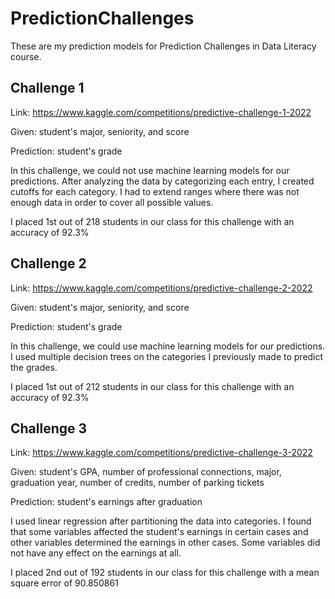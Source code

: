 # PredictionChallenges

These are my prediction models for Prediction Challenges in Data Literacy course.

## Challenge 1

Link: https://www.kaggle.com/competitions/predictive-challenge-1-2022

Given: student's major, seniority, and score

Prediction: student's grade

In this challenge, we could not use machine learning models for our predictions. After analyzing the data by categorizing each entry, I created cutoffs for each category. I had to extend ranges where there was not enough data in order to cover all possible values.

I placed 1st out of 218 students in our class for this challenge with an accuracy of 92.3%

## Challenge 2

Link: https://www.kaggle.com/competitions/predictive-challenge-2-2022

Given: student's major, seniority, and score

Prediction: student's grade

In this challenge, we could use machine learning models for our predictions. I used multiple decision trees on the categories I previously made to predict the grades.

I placed 1st out of 212 students in our class for this challenge with an accuracy of 92.3%

## Challenge 3

Link: https://www.kaggle.com/competitions/predictive-challenge-3-2022

Given: student's GPA, number of professional connections, major, graduation year, number of credits, number of parking tickets

Prediction: student's earnings after graduation

I used linear regression after partitioning the data into categories. I found that some variables affected the student's earnings in certain cases and other variables determined the earnings in other cases. Some variables did not have any effect on the earnings at all.

I placed 2nd out of 192 students in our class for this challenge with a mean square error of 90.850861
